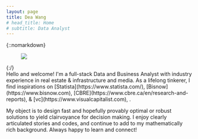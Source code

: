 ```yaml
---
layout: page
title: Dea Wang
# head_title: Home
# subtitle: Data Analyst
---
```


<div class="pretty-links">

{::nomarkdown} 
<figure class="site-profile">
    <img src="{{ site.baseurl }}/assets/img/profile.jpg">
</figure>
{:/}

<div class="lead lead-about">
Hello and welcome! I'm a full-stack Data and Business Analyst with industry experience in real estate & infrastructure and media. As a lifelong tinkerer, I find inspirations on [Statista](https://www.statista.com/), [Bisnow](https://www.bisnow.com), [CBRE](https://www.cbre.ca/en/research-and-reports), & [vc](https://www.visualcapitalist.com), .

My object is to design fast and hopefully provably optimal or robust solutions to yield clairvoyance for decision making. I enjoy clearly articulated stories and codes, and continue to add to my mathematically rich background. Always happy to learn and connect!
</div>


</div>
